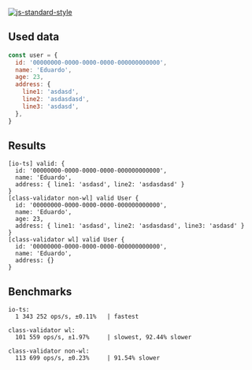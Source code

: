 [![js-standard-style](https://cdn.rawgit.com/standard/standard/master/badge.svg)](http://standardjs.com)

## Used data
```js
const user = {
  id: '00000000-0000-0000-0000-000000000000',
  name: 'Eduardo',
  age: 23,
  address: {
    line1: 'asdasd',
    line2: 'asdasdasd',
    line3: 'asdasd',
  },
}
```

## Results
```
[io-ts] valid: {
  id: '00000000-0000-0000-0000-000000000000',
  name: 'Eduardo',
  address: { line1: 'asdasd', line2: 'asdasdasd' }
}
[class-validator non-wl] valid User {
  id: '00000000-0000-0000-0000-000000000000',
  name: 'Eduardo',
  age: 23,
  address: { line1: 'asdasd', line2: 'asdasdasd', line3: 'asdasd' }
}
[class-validator wl] valid User {
  id: '00000000-0000-0000-0000-000000000000',
  name: 'Eduardo',
  address: {}
}
```

## Benchmarks
```
io-ts:
  1 343 252 ops/s, ±0.11%   | fastest

class-validator wl:
  101 559 ops/s, ±1.97%     | slowest, 92.44% slower

class-validator non-wl:
  113 699 ops/s, ±0.23%     | 91.54% slower

```
